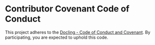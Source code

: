# Contributor Covenant Code of Conduct

This project adheres to the [Docling - Code of Conduct and Covenant](https://github.com/docling-project/community/blob/main/CODE_OF_CONDUCT.md). By participating, you are expected to uphold this code.
